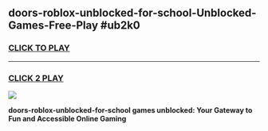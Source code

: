 
## doors-roblox-unblocked-for-school-Unblocked-Games-Free-Play #ub2k0
<h3>
<a href="https://us.freeplayer.one?title=doors-roblox-unblocked-for-school&ref=9M">CLICK TO PLAY</a></h3>
<hr>

<h3>
<a href="https://us.freeplayer.one?title=doors-roblox-unblocked-for-school&ref=9M">CLICK 2 PLAY</a>
  
</h3>

<a href="https://us.freeplayer.one?title=doors-roblox-unblocked-for-school&ref=9M"><img src="https://clearcache.store/games.png"></a>


**doors-roblox-unblocked-for-school games unblocked: Your Gateway to Fun and Accessible Online Gaming**
